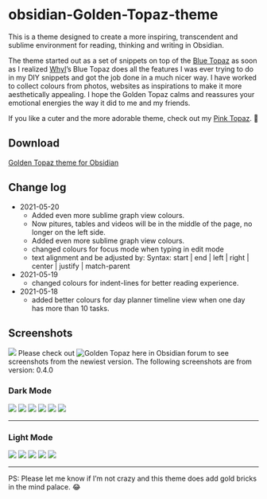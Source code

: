 # obsidian-Golden-Topaz-theme

This is a theme designed to create a more inspiring, transcendent and sublime environment for reading, thinking and writing in Obsidian.

The theme started out as a set of snippets on top of the [Blue Topaz](https://forum.obsidian.md/t/theme-blue-topaz-v2-4-updated-20210403-for-v0-11-12/6425) as soon as I realized [WhyI](https://forum.obsidian.md/u/whyI)’s Blue Topaz does all the features I was ever trying to do in my DIY snippets and got the job done in a much nicer way. I have worked to collect colours from photos, websites as inspirations to make it more aesthetically appealing. I hope the Golden Topaz calms and reassures your emotional energies the way it did to me and my friends.

If you like a cuter and the more adorable theme, check out my [Pink Topaz](https://forum.obsidian.md/t/pink-topaz-theme-for-flowers-and-sweetness/18451). :smiling_face_with_three_hearts:

## Download
[ Golden Topaz theme for Obsidian ](https://github.com/shaggyfeng/obsidian-Golden-Topaz-theme/files/6518916/Golden.Topaz.zip)

## Change log
- 2021-05-20
	- Added even more sublime graph view colours.
	- Now pitures, tables and videos will be in the middle of the page, no longer on the left side.      
	- Added even more sublime graph view colours.
	- changed colours for focus mode when typing in edit mode
	- text alignment and be adjusted by: Syntax: start | end | left | right | center | justify | match-parent
- 2021-05-19
	- changed colours for indent-lines for better reading experience.   
- 2021-05-18 
	- added better colours for day planner timeline view when one day 
           has more than 10 tasks.
		
## Screenshots
![](https://github.com/shaggyfeng/obsidian-Golden-Topaz-theme/blob/main/Golden%20Topaz.gif)
Please check out ![Golden Topaz here in Obsidian forum](https://forum.obsidian.md/t/golden-topaz-theme-of-sublime/18489) to see screenshots from the newiest version.
The following screenshots are from version: 0.4.0
### Dark Mode
![](https://forum.obsidian.md/uploads/default/optimized/2X/1/19eae05fbdfa11e41a98130827f589e25d08d905_2_1035x582.png) 
![](https://forum.obsidian.md/uploads/default/optimized/2X/4/46689b26424b67818aa8501875e4f1ec7877e00e_2_1035x582.png) 
![](https://forum.obsidian.md/uploads/default/optimized/2X/d/d95a4322a20585805744459a28783f5f5f8edef5_2_1035x582.png) 
![](https://forum.obsidian.md/uploads/default/optimized/2X/2/2b1cc41f68286e61a02c6c679cf41e22a0f6a5df_2_1035x582.png) 
![](https://forum.obsidian.md/uploads/default/optimized/2X/c/ca2a6fb027b02672c4a76a920bbc8369dae5c62b_2_1035x582.png) 
![](https://forum.obsidian.md/uploads/default/optimized/2X/c/c10c632300d435c1321974164731325b00e9aac0_2_1035x582.png) 
***
### Light Mode
![](https://forum.obsidian.md/uploads/default/optimized/2X/9/90da263fcec648189e9de0fa53cc09a447e41b89_2_1035x582.png) 
![](https://forum.obsidian.md/uploads/default/optimized/2X/0/093f91730e30efc554d85fdf1658d01aaaf7a72b_2_1035x582.png) 
![](https://forum.obsidian.md/uploads/default/optimized/2X/9/94b0d5401d18ca758f2fde49ac49ee89d0f97a49_2_1035x582.png) 
![](https://forum.obsidian.md/uploads/default/optimized/2X/e/e7d65604eb2fbef3dee81b49708c092b7f4f315d_2_1035x582.png) 
![](https://forum.obsidian.md/uploads/default/optimized/2X/7/7466700e613602f16ff48673430f667692c95482_2_1035x582.png) 
***
PS:  Please let me know if I’m not crazy and this theme does add gold bricks in the mind palace. :joy:
